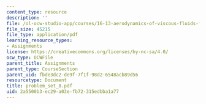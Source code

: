 ```yaml
---
content_type: resource
description: ''
file: /ol-ocw-studio-app/courses/16-13-aerodynamics-of-viscous-fluids-fall-2003/2a5500b3ec29a03efb72315edbba1a77_problem_set_8.pdf
file_size: 45215
file_type: application/pdf
learning_resource_types:
- Assignments
license: https://creativecommons.org/licenses/by-nc-sa/4.0/
ocw_type: OCWFile
parent_title: Assignments
parent_type: CourseSection
parent_uid: fbde3dc2-de9f-7f1f-98d2-6548acb89d56
resourcetype: Document
title: problem_set_8.pdf
uid: 2a5500b3-ec29-a03e-fb72-315edbba1a77
---
```

